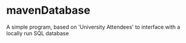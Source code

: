 # mavenDatabase

A simple program, based on 'University Attendees' to interface with a locally run SQL database
